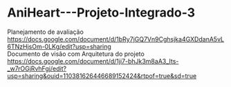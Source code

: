 # AniHeart---Projeto-Integrado-3
Planejamento de avaliação <br>
https://docs.google.com/document/d/1bRy7jGQ7Vn9Cghsjka4GXDdanA5vL6TNzHjsOm-0LKg/edit?usp=sharing
<br> Documento de visão com Arquitetura do projeto
https://docs.google.com/document/d/1ji7-bhJk3m8aA3_Its-_w7rOGjRvhFgj/edit?usp=sharing&ouid=110381626446689152424&rtpof=true&sd=true
